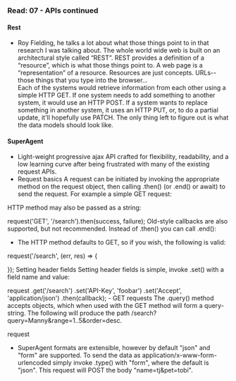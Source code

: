 ### Read: 07 - APIs continued
#### Rest
- Roy Fielding, he talks a lot about what those things point to in that research I was talking about. The whole world wide web is built on an architectural style called “REST”. REST provides a definition of a “resource”, which is what those things point to.
 A web page is a “representation” of a resource. Resources are just concepts. URLs--those things that you type into the browser... <br>
 Each of the systems would retrieve information from each other using a simple HTTP GET. If one system needs to add something to another system, it would use an HTTP POST. If a system wants to replace something in another system, it uses an HTTP PUT, or, to do a partial update, it'll hopefully use PATCH. The only thing left to figure out is what the data models should look like.

 #### SuperAgent 
 <!-- https://visionmedia.github.io/superagent/ -->
- Light-weight progressive ajax API crafted for flexibility, readability, and a low learning curve after being frustrated with many of the existing request APIs.
 - Request basics
A request can be initiated by invoking the appropriate method on the request object, then calling .then() (or .end() or await) to send the request. For example a simple GET request: <br>

HTTP method may also be passed as a string:

request('GET', '/search').then(success, failure);
Old-style callbacks are also supported, but not recommended. Instead of .then() you can call .end():

- The HTTP method defaults to GET, so if you wish, the following is valid:

 request('/search', (err, res) => {

 });
Setting header fields
Setting header fields is simple, invoke .set() with a field name and value:

 request
   .get('/search')
   .set('API-Key', 'foobar')
   .set('Accept', 'application/json')
   .then(callback);
	 - GET requests
The .query() method accepts objects, which when used with the GET method will form a query-string. The following will produce the path /search?query=Manny&range=1..5&order=desc.

 request

 - SuperAgent formats are extensible, however by default "json" and "form" are supported. To send the data as application/x-www-form-urlencoded simply invoke .type() with "form", where the default is "json". This request will POST the body "name=tj&pet=tobi".
